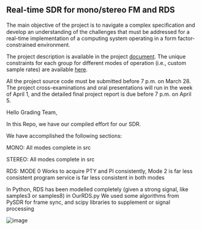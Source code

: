 ## Real-time SDR for mono/stereo FM and RDS

The main objective of the project is to navigate a complex speciﬁcation and develop an understanding of the challenges that must be addressed for a real-time implementation of a computing system operating in a form factor-constrained environment. 

The project description is available in the project [document](doc/3dy4-project-2024.pdf). The unique constraints for each group for different modes of operation (i.e., custom sample rates) are available [here](doc/3dy4-constraints-group-0.pdf).

All the project source code must be submitted before 7 p.m. on March 28. The project cross-examinations and oral presentations will run in the week of April 1, and the detailed final project report is due before 7 p.m. on April 5. 

Hello Grading Team,

In this Repo, we have our compiled effort for our SDR. 

We have accomplished the following sections:

MONO: All modes complete in src

STEREO: All modes complete in src

RDS: MODE 0 Works to acquire PTY and PI consistently, Mode 2 is far less consistent
program service is far less consistent in both modes

In Python, RDS has been modelled completely (given a strong signal, like samples3 or samples8) in OurRDS.py
We used some algorithms from PySDR for frame sync, and scipy libraries to supplement or signal processing

![image](https://github.com/3dy4-2024/project-group00-tuesday/assets/96309798/caef31c4-64ec-4028-9908-bebae00bd8b6)
